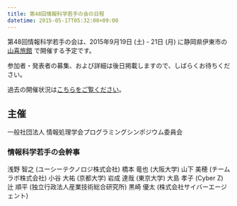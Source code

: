 ```yaml
---
title: 第48回情報科学若手の会の日程
datetime: 2015-05-17T05:32:00+09:00
---
```


第48回情報科学若手の会は、2015年9月19日 (土) - 21日 (月) に静岡県伊東市の[山喜旅館](http://www.ito-yamaki.jp/) で開催する予定です。

参加者・発表者の募集、および詳細は後日掲載しますので、しばらくお待ちください。

過去の開催状況は[こちらをご覧ください](http://wakate.org/4)。

## 主催

一般社団法人 情報処理学会プログラミングシンポジウム委員会

### 情報科学若手の会幹事

浅野 智之 (ユーシーテクノロジ株式会社)
橋本 竜也 (大阪大学)
山下 美穂 (チームラボ株式会社)
小谷 大祐 (京都大学)
岩成 達哉 (東京大学)
大島 孝子 (Cyber Z)
辻 順平 (独立行政法人産業技術総合研究所)
黒崎 優太 (株式会社サイバーエージェント)
